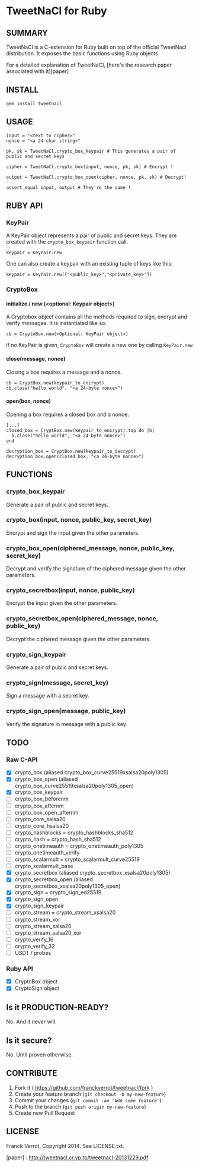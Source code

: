 # TweetNaCl for Ruby

## SUMMARY

TweetNaCl is a C-extension for Ruby built on top of the official TweetNacl
distribution. It exposes the basic functions using Ruby objects.

For a detailed explanation of TweetNaCl, [here's the research paper associated with it][paper]

## INSTALL

    gem install tweetnacl

## USAGE

    input = "<text to cipher>"
    nonce = "<a 24-char string>"

    pk, sk = TweetNaCl.crypto_box_keypair # This generates a pair of public and secret keys

    cipher = TweetNaCl.crypto_box(input, nonce, pk, sk) # Encrypt !

    output = TweetNaCl.crypto_box_open(cipher, nonce, pk, sk) # Decrypt!

    assert_equal input, output # They're the same !

## RUBY API

### KeyPair

A KeyPair object represents a pair of public and secret keys. They are created
with the `crypto_box_keypair` function call.

    keypair = KeyPair.new

One can also create a keypair with an existing tuple of keys like this:

    keypair = KeyPair.new(["<public_key>","<private_key>"])


### CryptoBox

#### initialize / new (<optional: Keypair object>)
A Cryptobox object contains all the methods required to sign, encrypt and verify
messages. It is instantiated like so:

    cb = CryptoBox.new(<Optional: KeyPair object>)

if no KeyPair is given, `CryptoBox` will create a new one by calling `KeyPair.new`

#### close(message, nonce)

Closing a box requires a message and a nonce.

    cb = CryptBox.new(keypair_to_encrypt)
    cb.close("hello world", "<a 24-byte nonce>")

#### open(box, nonce)

Opening a box requires a closed box and a nonce.

    [...]
    closed_box = CryptBox.new(keypair_to_encrypt).tap do |b|
      b.close("hello world", "<a 24-byte nonce>")
    end

    decryption_box = CryptBox.new(keypair_to_decrypt)
    decryption_box.open(closed_box, "<a 24-byte nonce>")


## FUNCTIONS

### crypto_box_keypair

Generate a pair of public and secret keys.

### crypto_box(input, nonce, public_key, secret_key)

Encrypt and sign the input given the other parameters.

### crypto_box_open(ciphered_message, nonce, public_key, secret_key)

Decrypt and verify the signature of the ciphered message given the other parameters.

### crypto_secretbox(input, nonce, public_key)

Encrypt the input given the other parameters.

### crypto_secretbox_open(ciphered_message, nonce, public_key)

Decrypt the ciphered message given the other parameters.

### crypto_sign_keypair

Generate a pair of public and secret keys.

### crypto_sign(message, secret_key)

Sign a message with a secret key.

### crypto_sign_open(message, public_key)

Verify the signature in message with a public key.


## TODO

### Raw C-API
* [x] crypto_box (aliased crypto_box_curve25519xsalsa20poly1305)
* [x] crypto_box_open (aliased crypto_box_curve25519xsalsa20poly1305_open)
* [x] crypto_box_keypair
* [ ] crypto_box_beforenm
* [ ] crypto_box_afternm
* [ ] crypto_box_open_afternm
* [ ] crypto_core_salsa20
* [ ] crypto_core_hsalsa20
* [ ] crypto_hashblocks = crypto_hashblocks_sha512
* [ ] crypto_hash = crypto_hash_sha512
* [ ] crypto_onetimeauth = crypto_onetimeauth_poly1305
* [ ] crypto_onetimeauth_verify
* [ ] crypto_scalarmult = crypto_scalarmult_curve25519
* [ ] crypto_scalarmult_base
* [x] crypto_secretbox (aliased crypto_secretbox_xsalsa20poly1305)
* [x] crypto_secretbox_open (aliased crypto_secretbox_xsalsa20poly1305_open)
* [x] crypto_sign = crypto_sign_ed25519
* [x] crypto_sign_open
* [x] crypto_sign_keypair
* [ ] crypto_stream = crypto_stream_xsalsa20
* [ ] crypto_stream_xor
* [ ] crypto_stream_salsa20
* [ ] crypto_stream_salsa20_xor
* [ ] crypto_verify_16
* [ ] crypto_verify_32
* [ ] USDT / probes

### Ruby API

* [x] CryptoBox object
* [x] CryptoSign object

## Is it PRODUCTION-READY?

No. And it never will.

## Is it secure?

No. Until proven otherwise.

## CONTRIBUTE

1. Fork it ( https://github.com/franckverrot/tweetnacl/fork )
2. Create your feature branch (`git checkout -b my-new-feature`)
3. Commit your changes (`git commit -am 'Add some feature'`)
4. Push to the branch (`git push origin my-new-feature`)
5. Create new Pull Request

## LICENSE

Franck Verrot, Copyright 2014. See LICENSE.txt.


[paper] : http://tweetnacl.cr.yp.to/tweetnacl-20131229.pdf
